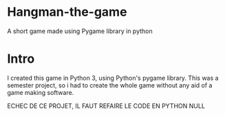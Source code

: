 # Hangman-the-game
A short game made using Pygame library in python

# Intro
I created this game in Python 3, using Python's pygame library. This was a semester project, so i had to create the whole game without any aid of a game making software. 



ECHEC DE CE PROJET, IL FAUT REFAIRE LE CODE EN PYTHON NULL
